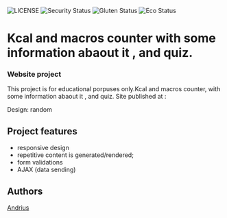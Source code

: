 ![LICENSE](https://img.shields.io/badge/license-MIT-blue.svg?style=flat-square)
![Security Status](https://img.shields.io/security-headers?label=Security&url=https%3A%2F%2Fgithub.com&style=flat-square)
![Gluten Status](https://img.shields.io/badge/Gluten-Free-green.svg)
![Eco Status](https://img.shields.io/badge/ECO-Friendly-green.svg)


# Kcal and macros counter with some information abaout it , and quiz.
### Website project

This project is for educational porpuses only.Kcal and macros counter, with some information abaout it , and quiz.
Site published at :

Design: random


## Project features

- responsive design
- repetitive content is generated/rendered;
- form validations
- AJAX (data sending)

## Authors
[Andrius](https://github.com/urbbiz)